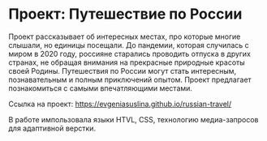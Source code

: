 # Проект: Путешествие по России

Проект рассказывает об интересных местах, про которые многие слышали, но единицы посещали. До пандемии, которая случилась с миром в 2020 году, россияне старались проводить отпуска в других странах, не обращая внимания на прекрасные природные красоты своей Родины. Путешествия по России могут стать интересным, познавательным и полным приключений опытом. Проект предлагает познакомиться с самыми впечатляющими местами.

Ссылка на проект: https://evgeniasuslina.github.io/russian-travel/

В работе импользовала языки HTVL, CSS, технологию медиа-запросов для адаптивной верстки.

